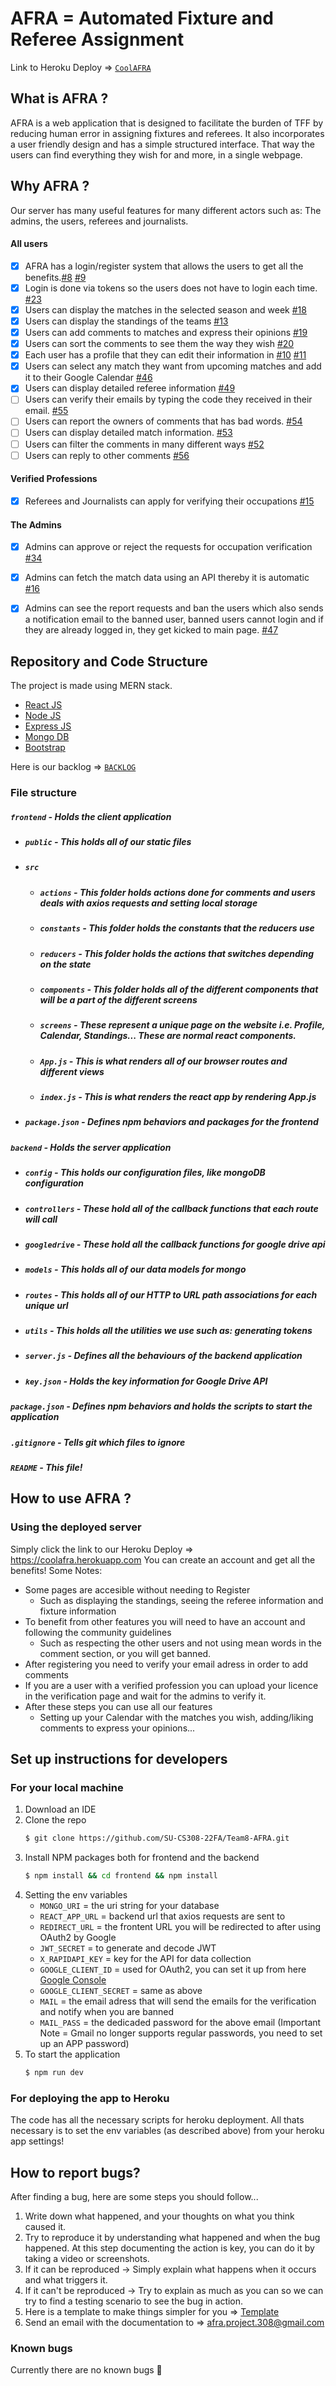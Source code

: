 # AFRA = Automated Fixture and Referee Assignment
Link to Heroku Deploy => [`CoolAFRA`](https://coolafra.herokuapp.com)


## What is AFRA ?
  AFRA is a web application that is designed to facilitate the burden of TFF by reducing human error in assigning fixtures and referees. It also incorporates a user friendly design and has a simple structured interface. That way the users can find everything they wish for and more, in a single webpage.

## Why AFRA ?
  Our server has many useful features for many different actors such as: The admins, the users, referees and journalists.

#### All users
- [x] AFRA has a login/register system that allows the users to get all the benefits.[#8](https://github.com/SU-CS308-22FA/Team8-AFRA/issues/8) [#9](https://github.com/SU-CS308-22FA/Team8-AFRA/issues/9)
- [x] Login is done via tokens so the users does not have to login each time. [#23](https://github.com/SU-CS308-22FA/Team8-AFRA/issues/23)
- [x] Users can display the matches in the selected season and week [#18](https://github.com/SU-CS308-22FA/Team8-AFRA/issues/18)
- [x] Users can display the standings of the teams [#13](https://github.com/SU-CS308-22FA/Team8-AFRA/issues/13)
- [x] Users can add comments to matches and express their opinions [#19](https://github.com/SU-CS308-22FA/Team8-AFRA/issues/19)
- [x] Users can sort the comments to see them the way they wish [#20](https://github.com/SU-CS308-22FA/Team8-AFRA/issues/20)
- [x] Each user has a profile that they can edit their information in [#10](https://github.com/SU-CS308-22FA/Team8-AFRA/issues/10) [#11](https://github.com/SU-CS308-22FA/Team8-AFRA/issues/11)
- [x] Users can select any match they want from upcoming matches and add it to their Google Calendar [#46](https://github.com/SU-CS308-22FA/Team8-AFRA/issues/46)
- [x] Users can display detailed referee information [#49](https://github.com/SU-CS308-22FA/Team8-AFRA/issues/49)
- [ ] Users can verify their emails by typing the code they received in their email. [#55](https://github.com/SU-CS308-22FA/Team8-AFRA/issues/55)
- [ ] Users can report the owners of comments that has bad words. [#54](https://github.com/SU-CS308-22FA/Team8-AFRA/issues/54)
- [ ] Users can display detailed match information. [#53](https://github.com/SU-CS308-22FA/Team8-AFRA/issues/53)
- [ ] Users can filter the comments in many different ways [#52](https://github.com/SU-CS308-22FA/Team8-AFRA/issues/52)
- [ ] Users can reply to other comments [#56](https://github.com/SU-CS308-22FA/Team8-AFRA/issues/56)

#### Verified Professions
- [x] Referees and Journalists can apply for verifying their occupations [#15](https://github.com/SU-CS308-22FA/Team8-AFRA/issues/15)

#### The Admins
- [x] Admins can approve or reject the requests for occupation verification [#34](https://github.com/SU-CS308-22FA/Team8-AFRA/issues/34)
- [x] Admins can fetch the match data using an API thereby it is automatic [#16](https://github.com/SU-CS308-22FA/Team8-AFRA/issues/16)
- [x] Admins can see the report requests and ban the users which also sends a notification email to the banned user, banned users cannot login and if they are already logged in, they get kicked to main page. [#47](https://github.com/SU-CS308-22FA/Team8-AFRA/issues/47)


## Repository and Code Structure

The project is made using MERN stack.
- [React JS](https://reactjs.org/)
- [Node JS](https://nodejs.org/) 
- [Express JS](https://expressjs.com/)
- [Mongo DB](https://www.mongodb.com/)
- [Bootstrap](http://getbootstrap.com/)

Here is our backlog => [`BACKLOG`](https://github.com/orgs/SU-CS308-22FA/projects/40)

### File structure
##### `frontend` - Holds the client application
- ##### `public` - This holds all of our static files
- ##### `src`
    - ##### `actions` - This folder holds actions done for comments and users deals with axios requests and setting local storage
    - ##### `constants` - This folder holds the constants that the reducers use
    - ##### `reducers` - This folder holds the actions that switches depending on the state
    - ##### `components` - This folder holds all of the different components that will be a part of the different screens
    - ##### `screens` - These represent a unique page on the website i.e. Profile, Calendar, Standings... These are normal react components.
    - ##### `App.js` - This is what renders all of our browser routes and different views
    - ##### `index.js` - This is what renders the react app by rendering App.js
- ##### `package.json` - Defines npm behaviors and packages for the frontend
##### `backend` - Holds the server application
- ##### `config` - This holds our configuration files, like mongoDB configuration
- ##### `controllers` - These hold all of the callback functions that each route will call
- ##### `googledrive` - These hold all the callback functions for google drive api
- ##### `models` - This holds all of our data models for mongo
- ##### `routes` - This holds all of our HTTP to URL path associations for each unique url
- ##### `utils` - This holds all the utilities we use such as: generating tokens
- ##### `server.js` - Defines all the behaviours of the backend application
- ##### `key.json` - Holds the key information for Google Drive API
##### `package.json` - Defines npm behaviors and holds the scripts to start the application
##### `.gitignore` - Tells git which files to ignore
##### `README` - This file!

## How to use AFRA ?

### Using the deployed server
Simply click the link to our Heroku Deploy => https://coolafra.herokuapp.com
You can create an account and get all the benefits! 
Some Notes:
* Some pages are accesible without needing to Register
  - Such as displaying the standings, seeing the referee information and fixture information
* To benefit from other features you will need to have an account and following the community guidelines
  - Such as respecting the other users and not using mean words in the comment section, or you will get banned.
* After registering you need to verify your email adress in order to add comments
* If you are a user with a verified profession you can upload your licence in the verification page and wait for the admins to verify it.
* After these steps you can use all our features
  - Setting up your Calendar with the matches you wish, adding/liking comments to express your opinions...


## Set up instructions for developers
### For your local machine

1. Download an IDE
2. Clone the repo
   ```sh
   $ git clone https://github.com/SU-CS308-22FA/Team8-AFRA.git
   ```
3. Install NPM packages both for frontend and the backend
   ```sh
   $ npm install && cd frontend && npm install
   ```
4. Setting the env variables
   - `MONGO_URI` = the uri string for your database
   - `REACT_APP_URL` = backend url that axios requests are sent to
   - `REDIRECT_URL` = the frontent URL you will be redirected to after using OAuth2 by Google
   - `JWT_SECRET` = to generate and decode JWT
   - `X_RAPIDAPI_KEY` = key for the API for data collection
   - `GOOGLE_CLIENT_ID` = used for OAuth2, you can set it up from here [Google Console](https://console.cloud.google.com/getting-started)
   - `GOOGLE_CLIENT_SECRET` = same as above
   - `MAIL` = the email adress that will send the emails for the verification and notify when you are banned
   - `MAIL_PASS` = the dedicaded password for the above email (Important Note = Gmail no longer supports regular passwords, you need to set up an APP password)
5. To start the application
   ```sh
   $ npm run dev
   ```

### For deploying the app to Heroku
The code has all the necessary scripts for heroku deployment. All thats necessary is to set the env variables (as described above) from your heroku app settings!

## How to report bugs?
After finding a bug, here are some steps you should follow...

1. Write down what happened, and your thoughts on what you think caused it. 
2. Try to reproduce it by understanding what happened and when the bug happened. At this step documenting the action is key, you can do it by taking a video or screenshots. 
3. If it can be reproduced -> Simply explain what happens when it occurs and what triggers it.
4. If it can't be reproduced -> Try to explain as much as you can so we can try to find a testing scenario to see the bug in action.
5. Here is a template to make things simpler for you => [Template](https://docs.google.com/document/d/1nIhCb6WBJm_DoLVL-eXjm0CvYocSIvEVLZNPki6TEkI/edit?usp=sharing)
6. Send an email with the documentation to => afra.project.308@gmail.com 


### Known bugs
Currently there are no known bugs :tada: